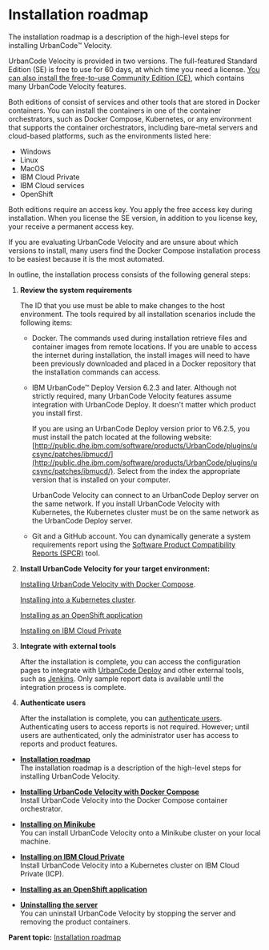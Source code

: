 # Installation roadmap

The installation roadmap is a description of the high-level steps for installing UrbanCode™ Velocity.

UrbanCode Velocity is provided in two versions. The full-featured Standard Edition \(SE\) is free to use for 60 days, at which time you need a license. [You can also install the free-to-use Community Edition \(CE\)](../../com.insights.doc/topics/c_install_roadmap.md#), which contains many UrbanCode Velocity features.

Both editions of consist of services and other tools that are stored in Docker containers. You can install the containers in one of the container orchestrators, such as Docker Compose, Kubernetes, or any environment that supports the container orchestrators, including bare-metal servers and cloud-based platforms, such as the environments listed here:

-   Windows
-   Linux
-   MacOS
-   IBM Cloud Private
-   IBM Cloud services
-   OpenShift

Both editions require an access key. You apply the free access key during installation. When you license the SE version, in addition to you license key, your receive a permanent access key.

If you are evaluating UrbanCode Velocity and are unsure about which versions to install, many users find the Docker Compose installation process to be easiest because it is the most automated.

In outline, the installation process consists of the following general steps:

1.  **Review the system requirements**

    The ID that you use must be able to make changes to the host environment. The tools required by all installation scenarios include the following items:

    -   Docker. The commands used during installation retrieve files and container images from remote locations. If you are unable to access the internet during installation, the install images will need to have been previously downloaded and placed in a Docker repository that the installation commands can access.
    -   IBM UrbanCode™ Deploy Version 6.2.3 and later. Although not strictly required, many UrbanCode Velocity features assume integration with UrbanCode Deploy. It doesn't matter which product you install first.

        If you are using an UrbanCode Deploy version prior to V6.2.5, you must install the patch located at the following website: [http://public.dhe.ibm.com/software/products/UrbanCode/plugins/ucsync/patches/ibmucd/](http://public.dhe.ibm.com/software/products/UrbanCode/plugins/ucsync/patches/ibmucd/). Select from the index the appropriate version that is installed on your computer.

        UrbanCode Velocity can connect to an UrbanCode Deploy server on the same network. If you install UrbanCode Velocity with Kubernetes, the Kubernetes cluster must be on the same network as the UrbanCode Deploy server.

    -   Git and a GitHub account.
    You can dynamically generate a system requirements report using the [Software Product Compatibility Reports \(SPCR\)](https://www.ibm.com/software/reports/compatibility/clarity/index.html) tool.

2.  **Install UrbanCode Velocity for your target environment:**

    [Installing UrbanCode Velocity with Docker Compose](t_install_se_docker.md#).

    [Installing into a Kubernetes cluster](t_install_se_kubernetes.md#).

    [Installing as an OpenShift application](t_install_se_openShift.md#)

    [Installing on IBM Cloud Private](t_install_ICP.md#)

3.  **Integrate with external tools**

    After the installation is complete, you can access the configuration pages to integrate with [UrbanCode Deploy](t_integration_UCD.md#) and other external tools, such as [Jenkins](t_integration_Jenkins.md#). Only sample report data is available until the integration process is complete.

4.  **Authenticate users**

    After the installation is complete, you can [authenticate users](t_admin_authentication.md#). Authenticating users to access reports is not required. However; until users are authenticated, only the administrator user has access to reports and product features.


-   **[Installation roadmap](../topics/c_install_se_roadmap.md)**  
The installation roadmap is a description of the high-level steps for installing UrbanCode Velocity.
-   **[Installing UrbanCode Velocity with Docker Compose](../topics/t_install_se_docker.md)**  
Install UrbanCode Velocity into the Docker Compose container orchestrator.
-   **[Installing on Minikube](../topics/t_install_minikube.md)**  
You can install UrbanCode Velocity onto a Minikube cluster on your local machine.
-   **[Installing on IBM Cloud Private](../topics/t_install_ICP.md)**  
Install UrbanCode Velocity into a Kubernetes cluster on IBM Cloud Private \(ICP\).
-   **[Installing as an OpenShift application](../topics/t_install_se_openShift.md)**  

-   **[Uninstalling the server](../topics/t_install_se_remove_ucv.md)**  
You can uninstall UrbanCode Velocity by stopping the server and removing the product containers.

**Parent topic:** [Installation roadmap](../topics/c_install_se_roadmap.md)

